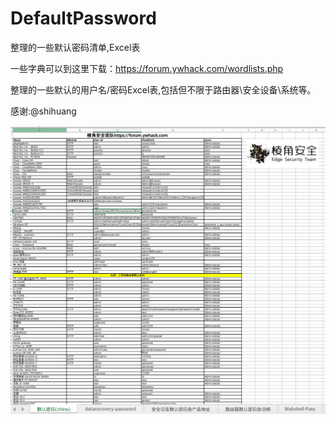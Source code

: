# DefaultPassword
整理的一些默认密码清单,Excel表

一些字典可以到这里下载：https://forum.ywhack.com/wordlists.php

整理的一些默认的用户名/密码Excel表,包括但不限于路由器\安全设备\系统等。

感谢:@shihuang

![pass](images/pass.png)
